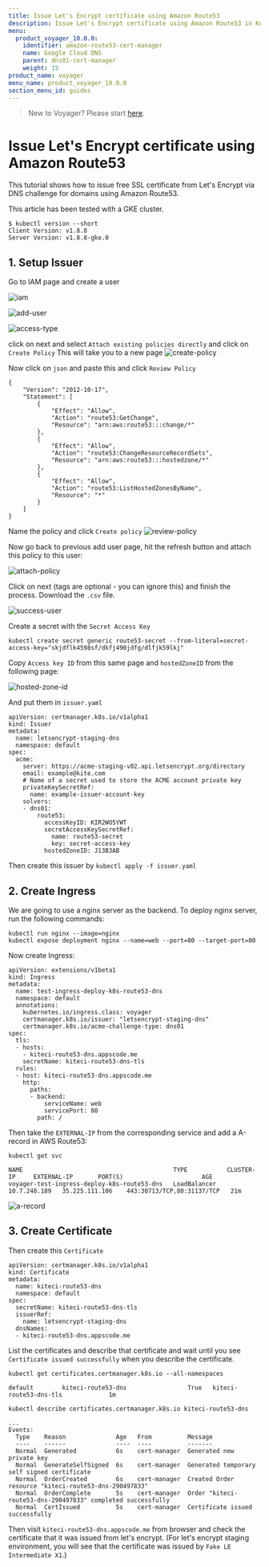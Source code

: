 ```yaml
---
title: Issue Let's Encrypt certificate using Amazon Route53
description: Issue Let's Encrypt certificate using Amazon Route53 in Kubernetes
menu:
  product_voyager_10.0.0:
    identifier: amazon-route53-cert-manager
    name: Google Cloud DNS
    parent: dns01-cert-manager
    weight: 15
product_name: voyager
menu_name: product_voyager_10.0.0
section_menu_id: guides
---
```

> New to Voyager? Please start [here](/docs/concepts/overview.md).

# Issue Let's Encrypt certificate using Amazon Route53

This tutorial shows how to issue free SSL certificate from Let's Encrypt via DNS challenge for domains using Amazon Route53.

This article has been tested with a GKE cluster.

```console
$ kubectl version --short
Client Version: v1.8.8
Server Version: v1.8.8-gke.0
```

## 1. Setup Issuer

Go to IAM page and create a user

![iam](/docs/images/cert-manager/route53/iam.png)

![add-user](/docs/images/cert-manager/route53/add-user.png)

![access-type](/docs/images/cert-manager/route53/access-type.png)

click on next and select `Attach existing policies directly` and click on `Create Policy`
This will take you to a new page
![create-policy](/docs/images/cert-manager/route53/create-policy.png)

Now click on `json` and paste this and click `Review Policy`

```
{
    "Version": "2012-10-17",
    "Statement": [
        {
            "Effect": "Allow",
            "Action": "route53:GetChange",
            "Resource": "arn:aws:route53:::change/*"
        },
        {
            "Effect": "Allow",
            "Action": "route53:ChangeResourceRecordSets",
            "Resource": "arn:aws:route53:::hostedzone/*"
        },
        {
            "Effect": "Allow",
            "Action": "route53:ListHostedZonesByName",
            "Resource": "*"
        }
    ]
}
```

Name the policy and click `Create policy`
![review-policy](/docs/images/cert-manager/route53/review-policy.png)

Now go back to previous add user page, hit the refresh button and attach this policy to this user:

![attach-policy](/docs/images/cert-manager/route53/attach-policy.png)

Click on next (tags are optional - you can ignore this) and finish the process.
Download the `.csv` file.

![success-user](/docs/images/cert-manager/route53/success-user.png)

Create a secret with the `Secret Access Key`
```
kubectl create secret generic route53-secret --from-literal=secret-access-key="skjdflk4598sf/dkfj490jdfg/dlfjk59lkj"
```

Copy `Access key ID` from this same page and `hostedZoneID` from the following page:

![hosted-zone-id](/docs/images/cert-manager/route53/hosted-zone-id.png)

And put them in `issuer.yaml`

```
apiVersion: certmanager.k8s.io/v1alpha1
kind: Issuer
metadata:
  name: letsencrypt-staging-dns
  namespace: default
spec:
  acme:
    server: https://acme-staging-v02.api.letsencrypt.org/directory
    email: example@kite.com
    # Name of a secret used to store the ACME account private key
    privateKeySecretRef:
      name: example-issuer-account-key
    solvers:
    - dns01:
        route53:
          accessKeyID: KIR2WO5YWT
          secretAccessKeySecretRef:
            name: route53-secret
            key: secret-access-key
          hostedZoneID: J13B3AB
```

Then create this issuer by `kubectl apply -f issuer.yaml`


## 2. Create Ingress

We are going to use a nginx server as the backend. To deploy nginx server, run the following commands:
```
kubectl run nginx --image=nginx
kubectl expose deployment nginx --name=web --port=80 --target-port=80
```

Now create Ingress:

```
apiVersion: extensions/v1beta1
kind: Ingress
metadata:
  name: test-ingress-deploy-k8s-route53-dns
  namespace: default
  annotations:
    kubernetes.io/ingress.class: voyager
    certmanager.k8s.io/issuer: "letsencrypt-staging-dns"
    certmanager.k8s.io/acme-challenge-type: dns01
spec:
  tls:
  - hosts:
    - kiteci-route53-dns.appscode.me
    secretName: kiteci-route53-dns-tls
  rules:
  - host: kiteci-route53-dns.appscode.me
    http:
      paths:
      - backend:
          serviceName: web
          servicePort: 80
        path: /

```

Then take the `EXTERNAL-IP` from the corresponding service and add a A-record in AWS Route53:

```
kubectl get svc
```

```console
NAME                                          TYPE           CLUSTER-IP     EXTERNAL-IP       PORT(S)                      AGE
voyager-test-ingress-deploy-k8s-route53-dns   LoadBalancer   10.7.248.189   35.225.111.106    443:30713/TCP,80:31137/TCP   21m
```

![a-record](/docs/images/cert-manager/route53/a-record.png)


## 3. Create Certificate

Then create this `Certificate`

```
apiVersion: certmanager.k8s.io/v1alpha1
kind: Certificate
metadata:
  name: kiteci-route53-dns
  namespace: default
spec:
  secretName: kiteci-route53-dns-tls
  issuerRef:
    name: letsencrypt-staging-dns
  dnsNames:
  - kiteci-route53-dns.appscode.me
```

List the certificates and describe that certificate and wait until you see `Certificate issued successfully` when you describe the certificate.

```console
kubectl get certificates.certmanager.k8s.io --all-namespaces
```
```
default        kiteci-route53-dns                 True   kiteci-route53-dns-tls             1m
```

```
kubectl describe certificates.certmanager.k8s.io kiteci-route53-dns
```
```
...
Events:
  Type    Reason              Age   From          Message
  ----    ------              ----  ----          -------
  Normal  Generated           6s    cert-manager  Generated new private key
  Normal  GenerateSelfSigned  6s    cert-manager  Generated temporary self signed certificate
  Normal  OrderCreated        6s    cert-manager  Created Order resource "kiteci-route53-dns-290497833"
  Normal  OrderComplete       5s    cert-manager  Order "kiteci-route53-dns-290497833" completed successfully
  Normal  CertIssued          5s    cert-manager  Certificate issued successfully
```

Then visit `kiteci-route53-dns.appscode.me` from browser and check the certificate that it was issued from let's encrypt. (For let's encrypt staging environment, you will see that the certificate was issued by `Fake LE Intermediate X1`.)
